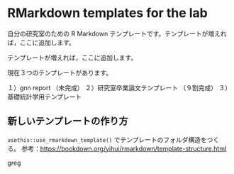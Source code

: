 # RMarkdown templates for the lab

自分の研究室のための R Markdown テンプレートです。テンプレートが増えれば，ここに追加します。

テンプレートが増えれば，ここに追加します。

現在３つのテンプレートがあります。

１）gnn report （未完成）
２）研究室卒業論文テンプレート （９割完成）
３）基礎統計学用テンプレート

## 新しいテンプレートの作り方

`usethis::use_rmarkdown_template()` でテンプレートのフォルダ構造をつくる。
参考：<https://bookdown.org/yihui/rmarkdown/template-structure.html>


greg
